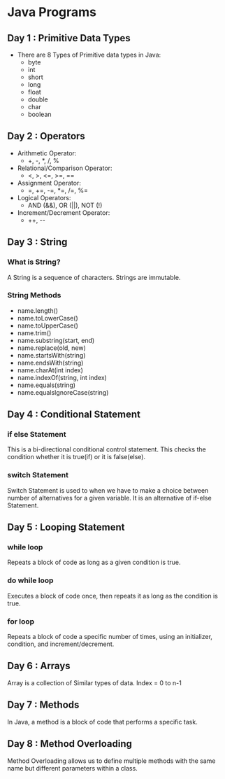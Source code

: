 # Java Programs
## Day 1 : Primitive Data Types
- There are 8 Types of Primitive data types in Java:
  - byte
  - int
  - short
  - long
  - float
  - double
  - char
  - boolean

## Day 2 : Operators
- Arithmetic Operator:
  - +, -, *, /, %
- Relational/Comparison Operator:
  - <, >, <=, >=, ==
- Assignment Operator:
  - =, +=, -=, *=, /=, %=
- Logical Operators:
  - AND (&&), OR (||), NOT (!)
- Increment/Decrement Operator:
  - ++, --

## Day 3 : String
### What is String?
A String is a sequence of characters. Strings are immutable.
### String Methods
- name.length()
- name.toLowerCase()
- name.toUpperCase()
- name.trim()
- name.substring(start, end)
- name.replace(old, new)
- name.startsWith(string)
- name.endsWith(string)
- name.charAt(int index)
- name.indexOf(string, int index)
- name.equals(string)
- name.equalsIgnoreCase(string)

## Day 4 : Conditional Statement
### if else Statement
This is a bi-directional conditional control statement. This checks the condition whether it is true(if) or it is false(else).
### switch Statement
Switch Statement is used to when we have to make a choice between number of alternatives for a given variable.
It is an alternative of if-else Statement.

## Day 5 : Looping Statement
### while loop
Repeats a block of code as long as a given condition is true.
### do while loop
Executes a block of code once, then repeats it as long as the condition is true.
### for loop
Repeats a block of code a specific number of times, using an initializer, condition, and increment/decrement.

## Day 6 : Arrays
Array is a collection of Similar types of data.
Index = 0 to n-1

## Day 7 : Methods
In Java, a method is a block of code that performs a specific task.

## Day 8 : Method Overloading
Method Overloading allows us to define multiple methods with the same name but different parameters within a class.
